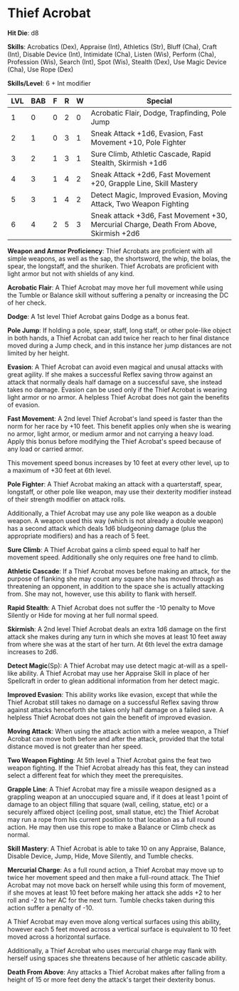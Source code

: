 # Thief Acrobat

**Hit Die**: d8

**Skills**: Acrobatics (Dex), Appraise (Int), Athletics (Str), Bluff (Cha), Craft (Int), Disable Device (Int), Intimidate (Cha), Listen (Wis), Perform (Cha), Profession (Wis), Search (Int), Spot (Wis), Stealth (Dex), Use Magic Device (Cha), Use Rope (Dex)

**Skills/Level**: 6 + Int modifier

LVL | BAB | F | R | W | Special 
--- | --- | - | - | - | ------- 
1   | 0   | 0 | 2 | 0 | Acrobatic Flair, Dodge, Trapfinding, Pole Jump        
2   | 1   | 0 | 3 | 1 | Sneak Attack +1d6, Evasion, Fast Movement +10, Pole Fighter
3   | 2   | 1 | 3 | 1 | Sure Climb, Athletic Cascade, Rapid Stealth, Skirmish +1d6
4   | 3   | 1 | 4 | 2 | Sneak Attack +2d6, Fast Movement +20, Grapple Line, Skill Mastery
5   | 3   | 1 | 4 | 2 | Detect Magic, Improved Evasion, Moving Attack, Two Weapon Fighting
6   | 4   | 2 | 5 | 3 | Sneak attack +3d6, Fast Movement +30, Mercurial Charge, Death From Above, Skirmish +2d6

**Weapon and Armor Proficiency**: Thief Acrobats are proficient with all simple weapons, as well as the sap, the shortsword, the whip, the bolas, the spear, the longstaff, and the shuriken. Thief Acrobats are proficient with light armor but not with shields of any kind.

**Acrobatic Flair**: A Thief Acrobat may move her full movement while using the Tumble or Balance skill without suffering a penalty or increasing the DC of her check.

**Dodge**: A 1st level Thief Acrobat gains Dodge as a bonus feat.

**Pole Jump**: If holding a pole, spear, staff, long staff, or other pole-like object in both hands, a Thief Acrobat can add twice her reach to her final distance moved during a Jump check, and in this instance her jump distances are not limited by her height.

**Evasion**: A Thief Acrobat can avoid even magical and unusal attacks with great agility. If she makes a successful Reflex saving throw against an attack that normally deals half damage on a successful save, she instead takes no damage. Evasion can be used only if the Thief Acrobat is wearing light armor or no armor. A helpless Thief Acrobat does not gain the benefits of evasion.

**Fast Movement**: A 2nd level Thief Acrobat's land speed is faster than the norm for her race by +10 feet. This benefit applies only when she is wearing no armor, light armor, or medium armor and not carrying a heavy load. Apply this bonus before modifying the Thief Acrobat's speed because of any load or carried armor.

This movement speed bonus increases by 10 feet at every other level, up to a maximum of +30 feet at 6th level.

**Pole Fighter**: A Thief Acrobat making an attack with a quarterstaff, spear, longstaff, or other pole like weapon, may use their dexterity modifier instead of their strength modifier on attack rolls.

Additionally, a Thief Acrobat may use any pole like weapon as a double weapon. A weapon used this way (which is not already a double weapon) has a second attack which deals 1d6 bludgeoning damage (plus the appropriate modifiers) and has a reach of 5 feet.

**Sure Climb**: A Thief Acrobat gains a climb speed equal to half her movement speed. Additionally she only requires one free hand to climb.

**Athletic Cascade**: If a Thief Acrobat moves before making an attack, for the purpose of flanking she may count any square she has moved through as threatening an opponent, in addition to the space she is actually attacking from. She may not, however, use this ability to flank with herself.

**Rapid Stealth**: A Thief Acrobat does not suffer the -10 penalty to Move Silently or Hide for moving at her full normal speed.

**Skirmish**: A 2nd level Thief Acrobat deals an extra 1d6 damage on the first attack she makes during any turn in which she moves at least 10 feet away from where she was at the start of her turn. At 6th level the extra damage increases to 2d6.

**Detect Magic**(Sp): A Thief Acrobat may use detect magic at-will as a spell-like ability. A Thief Acrobat may use her Appraise Skill in place of her Spellcraft in order to glean additional information from her detect magic.

**Improved Evasion**: This ability works like evasion, except that while the Thief Acrobat still takes no damage on a successful Reflex saving throw against attacks henceforth she takes only half damage on a failed save. A helpless Thief Acrobat does not gain the benefit of improved evasion.

**Moving Attack**: When using the attack action with a melee weapon, a Thief Acrobat can move both before and after the attack, provided that the total distance moved is not greater than her speed.

**Two Weapon Fighting**: At 5th level a Thief Acrobat gains the feat two weapon fighting. If the Thief Acrobat already has this feat, they can instead select a different feat for which they meet the prerequisites.

**Grapple Line**: A Thief Acrobat may fire a missile weapon designed as a grappling weapon at an unoccupied square and, if it does at least 1 point of damage to an object filling that square (wall, ceiling, statue, etc) or a securely affixed object (ceiling post, small statue, etc) the Thief Acrobat may run a rope from his current position to that location as a full round action. He may then use this rope to make a Balance or Climb check as normal.

**Skill Mastery**: A Thief Acrobat is able to take 10 on any Appraise, Balance, Disable Device, Jump, Hide, Move Silently, and Tumble checks. 

**Mercurial Charge**: As a full round action, a Thief Acrobat may move up to twice her movement speed and then make a full-round attack. The Thief Acrobat may not move back on herself while using this form of movement, if she moves at least 10 feet before making her attack she adds +2 to her roll and -2 to her AC for the next turn. Tumble checks taken during this action suffer a penalty of -10.

A Thief Acrobat may even move along vertical surfaces using this ability, however each 5 feet moved across a vertical surface is equivalent to 10 feet moved across a horizontal surface.

Additionally, a Thief Acrobat who uses mercurial charge may flank with herself using spaces she threatens because of her athletic cascade ability.

**Death From Above**: Any attacks a Thief Acrobat makes after falling from a height of 15 or more feet deny the attack's target their dexterity bonus.